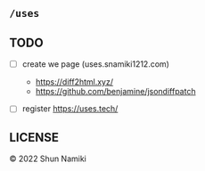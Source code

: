## `/uses`

## TODO
- [ ] create we page (uses.snamiki1212.com)
  - https://diff2html.xyz/
  - https://github.com/benjamine/jsondiffpatch
- [ ] register https://uses.tech/


## LICENSE

© 2022 Shun Namiki
